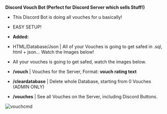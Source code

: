 **Discord Vouch Bot (Perfect for Discord Server which sells Stuff!)**


- This Discord Bot is doing all vouches for u basically!
- EASY SETUP!



- **Added:**
- HTML/Database/Json | All of your Vouches is going to get safed in .sql, html + json... Watch the Images below!
- All your vouches is going to get safed, watch the images below.


- **/vouch** | Vouches for the Server, Format: __vouch rating text__
- **/cleardatabase** | Delete whole Database, starting from 0 Vouches (ADMIN ONLY)
- **/vouches** | See all Vouches on the Server, including Discord Buttons.


![vouchcmd](https://github.com/user-attachments/assets/6e4677b0-9d9b-4395-8551-5e51279dc4c1)


  

